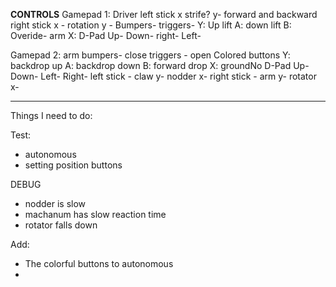 **CONTROLS**
Gamepad 1: Driver
left stick 
    x strife?
    y- forward and backward
right stick
   x - rotation
   y -
Bumpers-
triggers-
    Y: Up lift
    A: down lift
    B: Overide- arm
    X:
D-Pad
    Up-
    Down-
    right-
    Left-

Gamepad 2: arm
bumpers- close
triggers - open
Colored buttons
    Y: backdrop up
    A: backdrop down
    B: forward drop
    X: groundNo
D-Pad
    Up-
    Down-
    Left-
    Right-
left stick - claw
    y- nodder
    x-
right stick - arm
    y- rotator
    x-

-------------------------------------------------------------------------
Things I need to do:

Test:
* autonomous
* setting position buttons

DEBUG
* nodder is slow
* machanum has slow reaction time
* rotator falls down

Add:
* The colorful buttons to autonomous
* 

